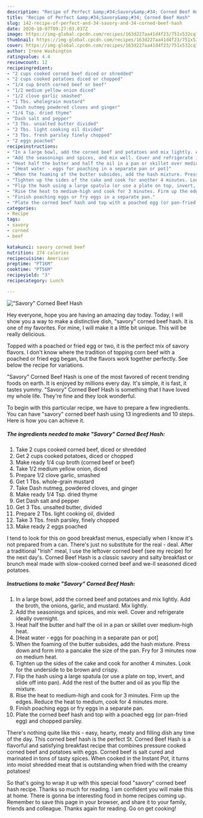 ```yaml
---
description: "Recipe of Perfect &amp;#34;Savory&amp;#34; Corned Beef Hash"
title: "Recipe of Perfect &amp;#34;Savory&amp;#34; Corned Beef Hash"
slug: 142-recipe-of-perfect-and-34-savory-and-34-corned-beef-hash
date: 2020-10-07T09:27:03.037Z
image: https://img-global.cpcdn.com/recipes/163d227aa41d4f23/751x532cq70/savory-corned-beef-hash-recipe-main-photo.jpg
thumbnail: https://img-global.cpcdn.com/recipes/163d227aa41d4f23/751x532cq70/savory-corned-beef-hash-recipe-main-photo.jpg
cover: https://img-global.cpcdn.com/recipes/163d227aa41d4f23/751x532cq70/savory-corned-beef-hash-recipe-main-photo.jpg
author: Irene Washington
ratingvalue: 4.4
reviewcount: 12
recipeingredient:
- "2 cups cooked corned beef diced or shredded"
- "2 cups cooked potatoes diced or chopped"
- "1/4 cup broth corned beef or beef"
- "1/2 medium yellow onion diced"
- "1/2 clove garlic smashed"
- "1 Tbs. wholegrain mustard"
- "Dash nutmeg powdered cloves and ginger"
- "1/4 Tsp. dried thyme"
- "Dash salt and pepper"
- "3 Tbs. unsalted butter divided"
- "2 Tbs. light cooking oil divided"
- "3 Tbs. fresh parsley finely chopped"
- "2 eggs poached"
recipeinstructions:
- "In a large bowl, add the corned beef and potatoes and mix lightly. Add the broth, the onions, garlic, and mustard. Mix lightly."
- "Add the seasonings and spices, and mix well. Cover and refrigerate ideally overnight."
- "Heat half the butter and half the oil in a pan or skillet over medium-high heat."
- "[Heat water - eggs for poaching in a separate pan or pot]"
- "When the foaming of the butter subsides, add the hash mixture. Press down and form into a pancake the size of the pan. Fry for 3 minutes now on medium heat."
- "Tighten up the sides of the cake and cook for another 4 minutes. Look for the underside to be brown and crispy."
- "Flip the hash using a large spatula (or use a plate on top, invert, and slide off into pan). Add the rest of the butter and oil as you flip the mixture."
- "Rise the heat to medium-high and cook for 3 minutes. Firm up the edges. Reduce the heat to medium, cook for 4 minutes more."
- "Finish poaching eggs or fry eggs in a separate pan."
- "Plate the corned beef hash and top with a poached egg (or pan-fried egg) and chopped parsley."
categories:
- Recipe
tags:
- savory
- corned
- beef

katakunci: savory corned beef 
nutrition: 274 calories
recipecuisine: American
preptime: "PT16M"
cooktime: "PT56M"
recipeyield: "3"
recipecategory: Lunch

---
```



![&#34;Savory&#34; Corned Beef Hash](https://img-global.cpcdn.com/recipes/163d227aa41d4f23/751x532cq70/savory-corned-beef-hash-recipe-main-photo.jpg)

Hey everyone, hope you are having an amazing day today. Today, I will show you a way to make a distinctive dish, &#34;savory&#34; corned beef hash. It is one of my favorites. For mine, I will make it a little bit unique. This will be really delicious.

Topped with a poached or fried egg or two, it is the perfect mix of savory flavors. I don&#39;t know where the tradition of topping corn beef with a poached or fried egg began, but the flavors work together perfectly. See below the recipe for variations.

&#34;Savory&#34; Corned Beef Hash is one of the most favored of recent trending foods on earth. It is enjoyed by millions every day. It's simple, it is fast, it tastes yummy. &#34;Savory&#34; Corned Beef Hash is something that I have loved my whole life. They're fine and they look wonderful.


To begin with this particular recipe, we have to prepare a few ingredients. You can have &#34;savory&#34; corned beef hash using 13 ingredients and 10 steps. Here is how you can achieve it.

<!--inarticleads1-->

##### The ingredients needed to make &#34;Savory&#34; Corned Beef Hash:

1. Take 2 cups cooked corned beef, diced or shredded
1. Get 2 cups cooked potatoes, diced or chopped
1. Make ready 1/4 cup broth (corned beef or beef)
1. Take 1/2 medium yellow onion, diced
1. Prepare 1/2 clove garlic, smashed
1. Get 1 Tbs. whole-grain mustard
1. Take Dash nutmeg, powdered cloves, and ginger
1. Make ready 1/4 Tsp. dried thyme
1. Get Dash salt and pepper
1. Get 3 Tbs. unsalted butter, divided
1. Prepare 2 Tbs. light cooking oil, divided
1. Take 3 Tbs. fresh parsley, finely chopped
1. Make ready 2 eggs poached


I tend to look for this on good breakfast menus, especially when I know it&#39;s not prepared from a can. There&#39;s just no substitute for the real - deal. After a traditional &#34;Irish&#34; meal, I use the leftover corned beef (see my recipe) for the next day&#39;s. Corned Beef Hash is a classic savory and salty breakfast or brunch meal made with slow-cooked corned beef and we-ll seasoned diced potatoes. 

<!--inarticleads2-->

##### Instructions to make &#34;Savory&#34; Corned Beef Hash:

1. In a large bowl, add the corned beef and potatoes and mix lightly. Add the broth, the onions, garlic, and mustard. Mix lightly.
1. Add the seasonings and spices, and mix well. Cover and refrigerate ideally overnight.
1. Heat half the butter and half the oil in a pan or skillet over medium-high heat.
1. [Heat water - eggs for poaching in a separate pan or pot]
1. When the foaming of the butter subsides, add the hash mixture. Press down and form into a pancake the size of the pan. Fry for 3 minutes now on medium heat.
1. Tighten up the sides of the cake and cook for another 4 minutes. Look for the underside to be brown and crispy.
1. Flip the hash using a large spatula (or use a plate on top, invert, and slide off into pan). Add the rest of the butter and oil as you flip the mixture.
1. Rise the heat to medium-high and cook for 3 minutes. Firm up the edges. Reduce the heat to medium, cook for 4 minutes more.
1. Finish poaching eggs or fry eggs in a separate pan.
1. Plate the corned beef hash and top with a poached egg (or pan-fried egg) and chopped parsley.


There&#39;s nothing quite like this - easy, hearty, meaty and filling dish any time of the day. This corned beef hash is the perfect St. Corned Beef Hash is a flavorful and satisfying breakfast recipe that combines pressure cooked corned beef and potatoes with eggs. Corned beef is salt cured and marinated in tons of tasty spices. When cooked in the Instant Pot, it turns into moist shredded meat that is outstanding when fried with the creamy potatoes! 

So that's going to wrap it up with this special food &#34;savory&#34; corned beef hash recipe. Thanks so much for reading. I am confident you will make this at home. There is gonna be interesting food in home recipes coming up. Remember to save this page in your browser, and share it to your family, friends and colleague. Thanks again for reading. Go on get cooking!
